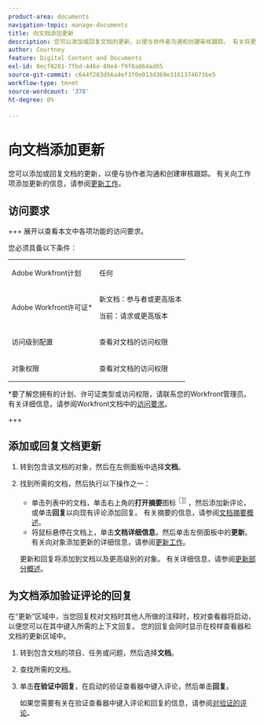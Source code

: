 ```yaml
---
product-area: documents
navigation-topic: manage-documents
title: 向文档添加更新
description: 您可以添加或回复文档的更新，以便与协作者沟通和创建审核跟踪。 有关将更新添加到工作项的信息，请参阅更新工作。
author: Courtney
feature: Digital Content and Documents
exl-id: 8ecf8281-7fbd-446e-80e4-f9f0a864ad65
source-git-commit: c644f283d56a4ef3f0e013d369e3161374673be5
workflow-type: tm+mt
source-wordcount: '378'
ht-degree: 0%

---
```


# 向文档添加更新

<!--Audited: April, 2024-->

您可以添加或回复文档的更新，以便与协作者沟通和创建审核跟踪。 有关向工作项添加更新的信息，请参阅[更新工作](../../workfront-basics/updating-work-items-and-viewing-updates/update-work.md)。

## 访问要求

+++ 展开以查看本文中各项功能的访问要求。

您必须具备以下条件：

<table style="table-layout:auto"> 
 <col> 
 <col> 
 <tbody> 
  <tr> 
   <td role="rowheader">Adobe Workfront计划</td> 
   <td> <p> 任何</p> </td> 
  </tr> 
  <tr> 
   <td role="rowheader">Adobe Workfront许可证*</td> 
   <td> <p>新文档：参与者或更高版本</p> 
   <p>当前：请求或更高版本</p>
   </td> 
  </tr> 
  <tr> 
   <td role="rowheader">访问级别配置</td> 
   <td> <p>查看对文档的访问权限</p> </td> 
  </tr>

<tr> 
   <td role="rowheader">对象权限</td> 
   <td> <p>查看对文档的访问权限</p> </td> 
  </tr> 
 </tbody> 
</table>

*要了解您拥有的计划、许可证类型或访问权限，请联系您的Workfront管理员。 有关详细信息，请参阅Workfront文档中的[访问要求](/help/quicksilver/administration-and-setup/add-users/access-levels-and-object-permissions/access-level-requirements-in-documentation.md)。

+++

## 添加或回复文档更新

1. 转到包含该文档的对象，然后在左侧面板中选择&#x200B;**文档**。
1. 找到所需的文档，然后执行以下操作之一：

   * 单击列表中的文档，单击右上角的&#x200B;**打开摘要**&#x200B;图标![](assets/qs-summary-in-new-toolbar-small.png)，然后添加新评论，或单击&#x200B;**回复**&#x200B;以向现有评论添加回复。 有关摘要的信息，请参阅[文档摘要概述](../../documents/managing-documents/summary-for-documents.md)。
   * 将鼠标悬停在文档上，单击&#x200B;**文档详细信息**，然后单击左侧面板中的&#x200B;**更新**。
有关向对象添加更新的详细信息，请参阅[更新工作](../../workfront-basics/updating-work-items-and-viewing-updates/update-work.md)。

   更新和回复将添加到文档以及更高级别的对象。 有关详细信息，请参阅[更新部分概述](../../workfront-basics/updating-work-items-and-viewing-updates/updates-tab-overview.md)。


## 为文档添加验证评论的回复

在“更新”区域中，当您回复校对文档时其他人所做的注释时，校对查看器将启动，以便您可以在其中键入所需的上下文回复。 您的回复会同时显示在校样查看器和文档的更新区域中。

1. 转到包含文档的项目、任务或问题，然后选择&#x200B;**文档**。
1. 查找所需的文档。

1. 单击&#x200B;**在验证中回复**，在启动的验证查看器中键入评论，然后单击&#x200B;**回复**。

   如果您需要有关在验证查看器中键入评论和回复的信息，请参阅[对验证的评论](../../review-and-approve-work/proofing/reviewing-proofs-within-workfront/comment-on-a-proof/comment-on-proof-1.md)。
